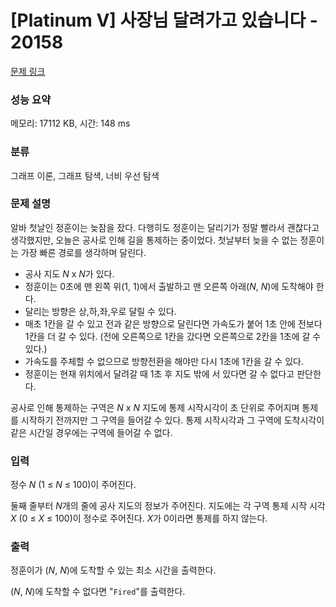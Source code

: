 # [Platinum V] 사장님 달려가고 있습니다 - 20158 

[문제 링크](https://www.acmicpc.net/problem/20158) 

### 성능 요약

메모리: 17112 KB, 시간: 148 ms

### 분류

그래프 이론, 그래프 탐색, 너비 우선 탐색

### 문제 설명

<p>알바 첫날인 정훈이는 늦잠을 잤다. 다행히도 정훈이는 달리기가 정말 빨라서 괜찮다고 생각했지만, 오늘은 공사로 인해 길을 통제하는 중이었다. 첫날부터 늦을 수 없는 정훈이는 가장 빠른 경로를 생각하며 달린다.</p>

<ul>
	<li>공사 지도 <em>N</em> x <em>N</em>가 있다.</li>
	<li>정훈이는 0초에 맨 왼쪽 위(1, 1)에서 출발하고 맨 오른쪽 아래(<em>N</em>, <em>N</em>)에 도착해야 한다.</li>
	<li>달리는 방향은 상,하,좌,우로 달릴 수 있다.</li>
	<li>매초 1칸을 갈 수 있고 전과 같은 방향으로 달린다면 가속도가 붙어 1초 안에 전보다 1칸을 더 갈 수 있다. (전에 오른쪽으로 1칸을 갔다면 오른쪽으로 2칸을 1초에 갈 수 있다.)</li>
	<li>가속도를 주체할 수 없으므로 방향전환을 해야만 다시 1초에 1칸을 갈 수 있다.</li>
	<li>정훈이는 현재 위치에서 달려갈 때 1초 후 지도 밖에 서 있다면 갈 수 없다고 판단한다.</li>
</ul>

<p>공사로 인해 통제하는 구역은 <em>N</em> x <em>N</em> 지도에 통제 시작시각이 초 단위로 주어지며 통제를 시작하기 전까지만 그 구역을 들어갈 수 있다. 통제 시작시각과 그 구역에 도착시각이 같은 시간일 경우에는 구역에 들어갈 수 없다.</p>

### 입력 

 <p>정수 <em>N</em> (1 ≤ <em>N</em> ≤ 100)이 주어진다.</p>

<p>둘째 줄부터 <em>N</em>개의 줄에 공사 지도의 정보가 주어진다. 지도에는 각 구역 통제 시작 시각 <em>X</em> (0 ≤ <em>X</em> ≤ 100)이 정수로 주어진다. <em>X</em>가 0이라면 통제를 하지 않는다.</p>

### 출력 

 <p>정훈이가 (<em>N</em>, <em>N</em>)에 도착할 수 있는 최소 시간을 출력한다.</p>

<p>(<em>N</em>, <em>N</em>)에 도착할 수 없다면 "<code>Fired</code>"를 출력한다.</p>

